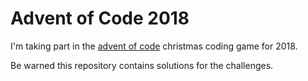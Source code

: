 Advent of Code 2018
===================

I'm taking part in the [advent of code](http://adventofcode.com/) christmas coding game for 2018.

Be warned this repository contains solutions for the challenges.
